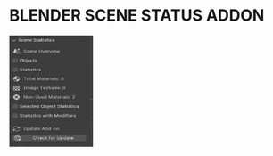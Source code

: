 <h1> BLENDER SCENE STATUS ADDON</h1>


<img src="https://github.com/Ananth002/ICONS/blob/be93c203108dcafe358e1e58022a226bbe700428/Screenshot%202024-11-25%20112724.png" width="150" height="200">
